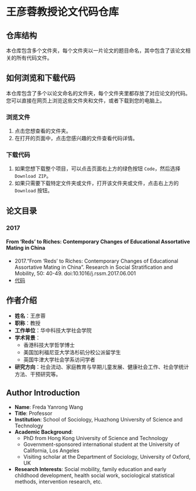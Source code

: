 # 王彦蓉教授论文代码仓库

## 仓库结构

本仓库包含多个文件夹，每个文件夹以一片论文的题目命名，其中包含了该论文相关的所有代码文件。

## 如何浏览和下载代码

本仓库包含了多个以论文命名的文件夹，每个文件夹里都存放了对应论文的代码。您可以直接在网页上浏览这些文件夹和文件，或者下载到您的电脑上。

### 浏览文件

1. 点击您想查看的文件夹。
2. 在打开的页面中，点击您感兴趣的文件查看代码详情。

### 下载代码

1. 如果您想下载整个项目，可以点击页面右上方的绿色按钮 `Code`，然后选择 `Download ZIP`。
2. 如果只需要下载特定文件夹或文件，打开该文件夹或文件，点击右上方的 `Download` 按钮。


## 论文目录
### 2017
#### From ‘Reds’ to Riches: Contemporary Changes of Educational Assortative Mating in China
*  2017.“From ‘Reds’ to Riches: Contemporary Changes of Educational Assortative Mating in China”. Research in Social Stratification and Mobility, 50: 40-49. doi:10.1016/j.rssm.2017.06.001
*  [代码](/10.1016)

## 作者介绍

- **姓名**：王彦蓉
- **职称**：教授
- **工作单位**：华中科技大学社会学院
- **学术背景**：
  - 香港科技大学哲学博士
  - 美国加利福尼亚大学洛杉矶分校公派留学生
  - 英国牛津大学社会学系访问学者
- **研究方向**：社会流动、家庭教育与早期儿童发展、健康社会工作、社会学统计方法、干预研究等。

## Author Introduction

- **Name**: Freda Yanrong Wang
- **Title**: Professor
- **Institution**: School of Sociology, Huazhong University of Science and Technology
- **Academic Background**:
  - PhD from Hong Kong University of Science and Technology
  - Government-sponsored international student at the University of California, Los Angeles
  - Visiting scholar at the Department of Sociology, University of Oxford, UK
- **Research Interests**: Social mobility, family education and early childhood development, health social work, sociological statistical methods, intervention research, etc.
